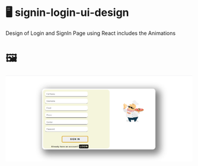 # 🖥️ signin-login-ui-design
Design of Login and SignIn Page using React includes the Animations 

# 🖼️


<img src="screenshots/01.png" />
